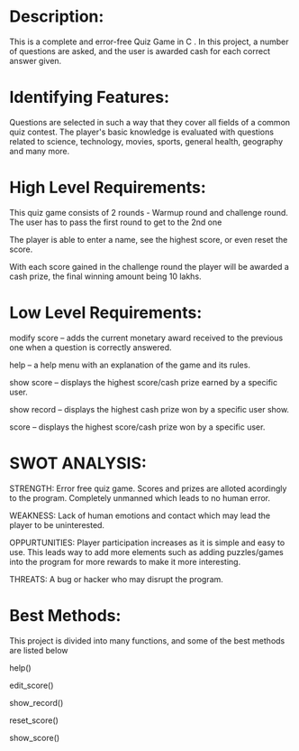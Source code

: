 # Description:

This is a complete and error-free Quiz Game in C . In this project, a number of questions are asked, and the user is awarded cash for each correct answer given.


# Identifying Features:

Questions are selected in such a way that they cover all fields of a common quiz contest. The player's basic knowledge is evaluated with questions related to science, technology, movies, sports, general health, geography and many more.


# High Level Requirements:

This quiz game consists of 2 rounds - Warmup round and challenge round. The user has to pass the first round to get to the 2nd one

The player is able to enter a name, see the highest score, or even reset the score. 

With each score gained in the challenge round the player will be awarded a cash prize, the final winning amount being 10 lakhs.


# Low Level Requirements:

modify score – adds the current monetary award received to the previous one when a question is correctly answered.

help – a help menu with an explanation of the game and its rules.

show score – displays the highest score/cash prize earned by a specific user.

show record – displays the highest cash prize won by a specific user show.

score – displays the highest score/cash prize won by a specific user.


# SWOT ANALYSIS:

STRENGTH: Error free quiz game. Scores and prizes are alloted acordingly to the program. Completely unmanned which leads to no human error.

WEAKNESS: Lack of human emotions and contact which may lead the player to be uninterested.

OPPURTUNITIES: Player participation increases as it is simple and easy to use. This leads way to add more elements such as adding puzzles/games into the program for more rewards to make it more interesting.

THREATS: A bug or hacker who may disrupt the program.


# Best Methods:

This project is divided into many functions, and some of the best methods are listed below 

help()

edit_score()

show_record()

reset_score()

show_score()




